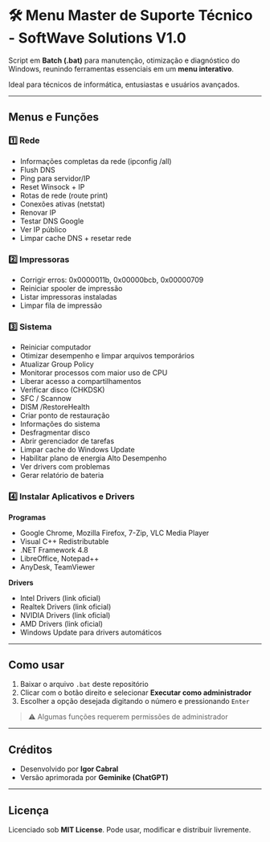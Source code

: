 # 🛠 Menu Master de Suporte Técnico - SoftWave Solutions V1.0

Script em **Batch (.bat)** para manutenção, otimização e diagnóstico do Windows, reunindo ferramentas essenciais em um **menu interativo**.

Ideal para técnicos de informática, entusiastas e usuários avançados.

---

## Menus e Funções

### 1️⃣ Rede
- Informações completas da rede (ipconfig /all)  
- Flush DNS  
- Ping para servidor/IP  
- Reset Winsock + IP  
- Rotas de rede (route print)  
- Conexões ativas (netstat)  
- Renovar IP  
- Testar DNS Google  
- Ver IP público  
- Limpar cache DNS + resetar rede

### 2️⃣ Impressoras
- Corrigir erros: 0x0000011b, 0x00000bcb, 0x00000709  
- Reiniciar spooler de impressão  
- Listar impressoras instaladas  
- Limpar fila de impressão

### 3️⃣ Sistema
- Reiniciar computador  
- Otimizar desempenho e limpar arquivos temporários  
- Atualizar Group Policy  
- Monitorar processos com maior uso de CPU  
- Liberar acesso a compartilhamentos  
- Verificar disco (CHKDSK)  
- SFC / Scannow  
- DISM /RestoreHealth  
- Criar ponto de restauração  
- Informações do sistema  
- Desfragmentar disco  
- Abrir gerenciador de tarefas  
- Limpar cache do Windows Update  
- Habilitar plano de energia Alto Desempenho  
- Ver drivers com problemas  
- Gerar relatório de bateria

### 4️⃣ Instalar Aplicativos e Drivers
**Programas**  
- Google Chrome, Mozilla Firefox, 7-Zip, VLC Media Player  
- Visual C++ Redistributable  
- .NET Framework 4.8  
- LibreOffice, Notepad++  
- AnyDesk, TeamViewer  

**Drivers**  
- Intel Drivers (link oficial)  
- Realtek Drivers (link oficial)  
- NVIDIA Drivers (link oficial)  
- AMD Drivers (link oficial)  
- Windows Update para drivers automáticos

---

## Como usar
1. Baixar o arquivo `.bat` deste repositório  
2. Clicar com o botão direito e selecionar **Executar como administrador**  
3. Escolher a opção desejada digitando o número e pressionando `Enter`

> ⚠️ Algumas funções requerem permissões de administrador

---

## Créditos
- Desenvolvido por **Igor Cabral**  
- Versão aprimorada por **Geminike (ChatGPT)**  

---

## Licença
Licenciado sob **MIT License**. Pode usar, modificar e distribuir livremente.

